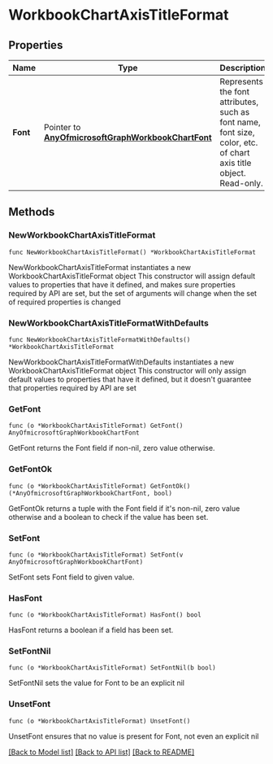 # WorkbookChartAxisTitleFormat

## Properties

Name | Type | Description | Notes
------------ | ------------- | ------------- | -------------
**Font** | Pointer to [**AnyOfmicrosoftGraphWorkbookChartFont**](anyOf&lt;microsoft.graph.workbookChartFont&gt;.md) | Represents the font attributes, such as font name, font size, color, etc. of chart axis title object. Read-only. | [optional] 

## Methods

### NewWorkbookChartAxisTitleFormat

`func NewWorkbookChartAxisTitleFormat() *WorkbookChartAxisTitleFormat`

NewWorkbookChartAxisTitleFormat instantiates a new WorkbookChartAxisTitleFormat object
This constructor will assign default values to properties that have it defined,
and makes sure properties required by API are set, but the set of arguments
will change when the set of required properties is changed

### NewWorkbookChartAxisTitleFormatWithDefaults

`func NewWorkbookChartAxisTitleFormatWithDefaults() *WorkbookChartAxisTitleFormat`

NewWorkbookChartAxisTitleFormatWithDefaults instantiates a new WorkbookChartAxisTitleFormat object
This constructor will only assign default values to properties that have it defined,
but it doesn't guarantee that properties required by API are set

### GetFont

`func (o *WorkbookChartAxisTitleFormat) GetFont() AnyOfmicrosoftGraphWorkbookChartFont`

GetFont returns the Font field if non-nil, zero value otherwise.

### GetFontOk

`func (o *WorkbookChartAxisTitleFormat) GetFontOk() (*AnyOfmicrosoftGraphWorkbookChartFont, bool)`

GetFontOk returns a tuple with the Font field if it's non-nil, zero value otherwise
and a boolean to check if the value has been set.

### SetFont

`func (o *WorkbookChartAxisTitleFormat) SetFont(v AnyOfmicrosoftGraphWorkbookChartFont)`

SetFont sets Font field to given value.

### HasFont

`func (o *WorkbookChartAxisTitleFormat) HasFont() bool`

HasFont returns a boolean if a field has been set.

### SetFontNil

`func (o *WorkbookChartAxisTitleFormat) SetFontNil(b bool)`

 SetFontNil sets the value for Font to be an explicit nil

### UnsetFont
`func (o *WorkbookChartAxisTitleFormat) UnsetFont()`

UnsetFont ensures that no value is present for Font, not even an explicit nil

[[Back to Model list]](../README.md#documentation-for-models) [[Back to API list]](../README.md#documentation-for-api-endpoints) [[Back to README]](../README.md)


